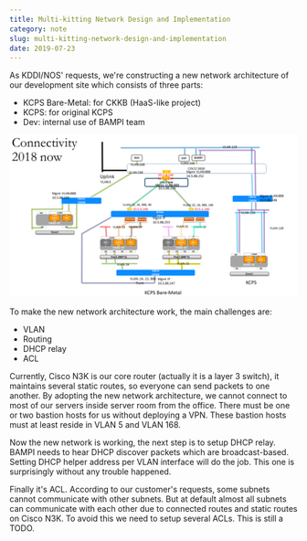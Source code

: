 ```yaml
---
title: Multi-kitting Network Design and Implementation
category: note
slug: multi-kitting-network-design-and-implementation
date: 2019-07-23
---
```

As KDDI/NOS' requests, we're constructing a new network architecture of our
development site which consists of three parts:

-  KCPS Bare-Metal: for CKKB (HaaS-like project)
-  KCPS: for original KCPS
-  Dev: internal use of BAMPI team

![itri-kcps-development-environment.png](images/itri-kcps-development-environment.png)

To make the new network architecture work, the main challenges are:

-  VLAN
-  Routing
-  DHCP relay
-  ACL

Currently, Cisco N3K is our core router (actually it is a layer 3 switch), it
maintains several static routes, so everyone can send packets to one another. By
adopting the new network architecture, we cannot connect to most of our servers
inside server room from the office. There must be one or two bastion hosts for
us without deploying a VPN. These bastion hosts must at least reside in VLAN 5
and VLAN 168.

Now the new network is working, the next step is to setup DHCP relay. BAMPI
needs to hear DHCP discover packets which are broadcast-based. Setting DHCP
helper address per VLAN interface will do the job. This one is surprisingly
without any trouble happened.

Finally it's ACL. According to our customer's requests, some subnets cannot
communicate with other subnets. But at default almost all subnets can
communicate with each other due to connected routes and static routes on Cisco
N3K. To avoid this we need to setup several ACLs. This is still a TODO.

